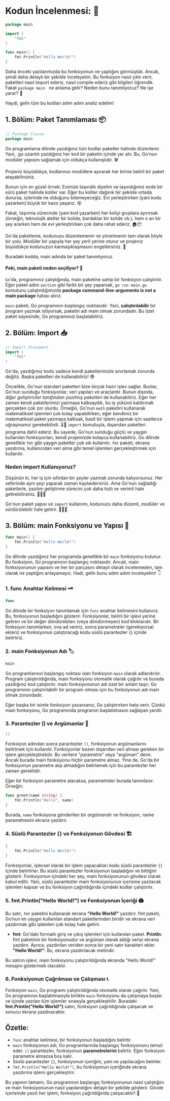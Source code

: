 # Kodun İncelenmesi: 🧐

```go
package main

import (
	"fmt"
)

func main() {
	fmt.Println("Hello World!")
}
```

Daha önceki yazılarımızda bu fonksiyonun ne yaptığını görmüştük. Ancak, şimdi daha detaylı bir şekilde inceleyelim. Bu fonksiyon nasıl çıktı verir, paketleri nasıl import ederiz, nasıl compile ederiz gibi bilgileri öğrendik. Fakat `package main ` ne anlama gelir? Neden bunu tanımlıyoruz? Ne işe yarar? 🧐

Haydi, gelin tüm bu kodları adım adım analiz edelim!


## 1. Bölüm: Paket Tanımlaması 📦

```go
// Package Clause 
package main
```

Go programlama dilinde yazdığınız tüm kodlar paketler halinde düzenlenir. Yani, .go uzantılı yazdığınız her kod bir paketin içinde yer alır. Bu, Go'nun modüler yapısını sağlamak için oldukça kullanışlıdır. 🛠️

Projeniz büyüdükçe, kodlarınızı modüllere ayırarak her birine belirli bir paket atayabilirsiniz.

Bunun için en güzel örnek:
Evimize taşındık diyelim ve taşındığımız evde bir sürü paket halinde koliler var. Eğer bu koliler dağınık bir şekilde ortada durursa, içlerinde ne olduğunu bilemeyeceğiz. Evi yerleştirirken (yani kodu yazarken) büyük bir kaos yaşarız. 😵

Fakat, taşınma sürecinde (yani kod yazarken) her koliyi gruplara ayırırsak (örneğin, teknolojik aletler bir kolide, bardaklar bir kolide vb.), hem o an bir şey ararken hem de evi yerleştirirken çok daha rahat ederiz. 🏠📦

Go'da paketleme, kodunuzu düzenlemenin ve yönetmenin tam olarak böyle bir yolu. Modüler bir yapıyla her şey yerli yerine oturur ve projeniz büyüdükçe kodunuzun karmaşıklaşmasını engellersiniz. 🌱

Buradaki kodda, main adında bir paket tanımlıyoruz.

#### Peki, main paketi neden seçiliyor? 🤔

`Go`'da, programınız çalıştığında, main paketine sahip bir fonksiyon çalıştırılır. Eğer paket adını `section` gibi farklı bir şey yaparsak, `go run main.go` komutunu çalıştırdığımızda **package command-line-arguments is not a main package** hatası alırız.

`main` paketi, Go programının *başlangıç noktasıdır*. Yani, **çalıştırılabilir** bir program yazmak istiyorsak, paketin adı main olmak zorundadır. Bu özel paket sayesinde, Go programınızı başlatabiliriz.


## 2. Bölüm: Import 📥

```go
// Import Statement
import (
	"fmt"
)
```

Go'da, yazdığımız kodu sadece kendi paketlerimizle sınırlamak zorunda değiliz. Başka paketleri de kullanabiliriz! 😎

Öncelikle, Go'nun standart paketleri bize birçok hazır işlev sağlar. Bunlar, Go'nun sunduğu fonksiyonlar, veri yapıları ve araçlardır. Bunun dışında, *diğer geliştiriciler tarafından yazılmış paketler*i de kullanabiliriz. Eğer her zaman kendi paketlerimizi yazmaya kalksaydık, bu iş yükünü kaldırmak gerçekten çok zor olurdu.
Örneğin, Go'nun `math` paketini kullanarak matematiksel işlemleri çok kolay yapabilirken, eğer kendimiz bir matematiksel paket yazmaya kalksak, basit bir işlemi yapmak için saatlerce uğraşmamız gerekebilirdi. ⏳🔧
`import` komutuyla, dışarıdan paketleri programa dahil ederiz. Bu sayede, Go'nun sunduğu güçlü ve yaygın kullanılan fonksiyonları, kendi projemizde kolayca kullanabiliriz.
Go dilinde genellikle `fmt` gibi yaygın paketler çok sık kullanılır. `fmt` paketi, ekrana yazdırma, kullanıcıdan veri alma gibi temel işlemleri gerçekleştirmek için kullanılır.

### Neden import Kullanıyoruz?

Düşünün ki, her iş için sıfırdan bir şeyler yazmak zorunda kalıyorsunuz. Her seferinde aynı şeyi yaparak zaman kaybedersiniz. Ama Go'nun sağladığı paketlerle, yazılım geliştirme sürecini çok daha hızlı ve verimli hale getirebilirsiniz. 🏃‍♂️💨

Go'nun paket yapısı ve `import` kullanımı, kodunuzu daha düzenli, modüler ve sürdürülebilir hale getirir. 👨‍💻🔧

## 3. Bölüm: main Fonksiyonu ve Yapısı 🧩

```go
func main() {
    fmt.Println("Hello World!")
}
```

Go dilinde yazdığınız her programda genellikle bir `main` fonksiyonu bulunur. Bu fonksiyon, Go programının başlangıç noktasıdır. Ancak, main fonksiyonunun yapısını ve her bir parçasını detaylı olarak incelemeden, tam olarak ne yaptığını anlayamayız. Hadi, gelin bunu adım adım inceleyelim! 👇

### 1. func Anahtar Kelimesi 🗝️

```go
func
```

Go dilinde bir fonksiyon tanımlamak için `func` anahtar kelimesini kullanırız. Bu, fonksiyonun başladığını gösterir. Fonksiyonlar, belirli bir işlevi yerine getiren ve bir değer döndürebilen (veya döndürmeyen) kod bloklarıdır. Bir fonksiyon tanımlarken, ona ad veririz, sonra parametreler (gerekiyorsa) ekleriz ve fonksiyonun çalıştıracağı kodu süslü parantezler {} içinde belirtiriz.

### 2. main Fonksiyonun Adı 🏷️

```go
main
```

Go programlarının başlangıç noktası olan fonksiyon `main` olarak adlandırılır. Program çalıştırıldığında, main fonksiyonu otomatik olarak çağrılır ve burada yazdığınız kod çalıştırılır. main fonksiyonunun adı özel bir anlam taşır; Go programının çalıştırılabilir bir program olması için bu fonksiyonun adı main olmak zorundadır.

Eğer başka bir isimle fonksiyon yazarsanız, Go çalıştırırken hata verir. Çünkü main fonksiyonu, Go programında programın başlatılmasını sağlayan yerdir.

### 3. Parantezler () ve Argümanlar 🎯

```go
()
```

Fonksiyon adından sonra parantezler `()`, fonksiyonun argümanlarını belirtmek için kullanılır. Fonksiyonlar bazen dışarıdan veri alması gereken bir işlem gerçekleştirebilir. Bu verilere "parametre" veya "argüman" denir. Ancak burada main fonksiyonu hiçbir parametre almaz. Yine de, Go'da bir fonksiyonun parametre alıp almadığını belirlemek için bu parantezler her zaman gereklidir.

Eğer bir fonksiyon parametre alacaksa, parametreler burada tanımlanır. Örneğin:

```go
func greet(name string) {
    fmt.Println("Hello", name)
}
```

Burada, `name` fonksiyona gönderilen bir *argümandır* ve fonksiyon, name parametresini ekrana yazdırır.

### 4. Süslü Parantezler {} ve Fonksiyonun Gövdesi 🏗️

```go
{
    fmt.Println("Hello World!")
}
```

Fonksiyonlar, işlevsel olarak bir işlem yapacakları kodu süslü parantezler `{}` içinde belirtirler. Bu süslü parantezler fonksiyonun başladığını ve bittiğini gösterir. Fonksiyonun içindeki her şey, main fonksiyonunun gövdesi olarak kabul edilir.
Yani, süslü parantezler main fonksiyonunun içerisine yazılacak işlemleri kapsar ve bu fonksiyon çağrıldığında içindeki kodlar çalıştırılır.

### 5. fmt.Println("Hello World!") ve Fonksiyonun İçeriği 🖨️
Bu satır, `fmt` paketini kullanarak ekrana **"Hello World!"** yazdırır. fmt paketi, Go’nun en yaygın kullanılan standart paketlerinden biridir ve ekrana veri yazdırmak gibi işlemleri çok kolay hale getirir.

- **fmt**: Go'daki formatlı giriş ve çıkış işlemleri için kullanılan paket.
**Println**: fmt paketinin bir fonksiyonudur ve argüman olarak aldığı veriyi ekrana yazdırır. Ayrıca, yazdırılan veriden sonra bir yeni satır karakteri ekler.
**"Hello World!"**: Bu, ekrana yazdırılacak metindir.

Bu satırın işlevi, main fonksiyonu çalıştırıldığında ekranda "Hello World!" mesajını göstermek olacaktır.

### 6. Fonksiyonun Çağrılması ve Çalışması 📞
Fonksiyon `main`, Go programı çalıştırıldığında otomatik olarak çağrılır. Yani, Go programının başlatılmasıyla birlikte `main` fonksiyonu da çalışmaya başlar ve içinde yazılan tüm işlemler sırasıyla gerçekleştirilir. Buradaki **fmt.Println("Hello World!")** satırı, fonksiyon çağrıldığında çalışacak ve sonucu ekrana yazdıracaktır.

## Özetle:
- `func` anahtar kelimesi, bir fonksiyonun başladığını belirtir.
- `main` fonksiyonun adı, Go programlarında başlangıç fonksiyonunu temsil eder.
`()` parantezler, fonksiyonun **parametrelerini** belirtir. Eğer fonksiyon parametre almazsa boş kalır.
- Süslü parantezler `{}`, fonksiyonun içeriğini, yani ne yapılacağını belirler.
- `fmt.Println("Hello World!")`, bu fonksiyonun içeriğinde ekrana yazdırma işlemi gerçekleştirir.

Bu yapının tamamı, Go programının başlangıç fonksiyonunun nasıl çalıştığını ve main fonksiyonunun nasıl yapılandığını detaylı bir şekilde gösterir. Gövde içerisinde yazılı her işlem, fonksiyon çağrıldığında çalışacaktır! 🚀

